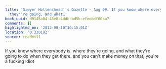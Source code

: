 ```yaml
---
title: 'Sawyer Hollenshead''s Gazette - Aug 09: If you know where everybody is, where
  they''re going, and what…'
book_uuid: d9145a04-48e8-4ddb-bd5b-efecbdf00ca7
comments: []
highlighted_on: '2013-08-10T16:15:01Z'
location: '0.330102'
source: readmill
---
```


If you know where everybody is, where they're going, and what they're going to do when they get there, and you can't make money on that, you're a fucking idiot